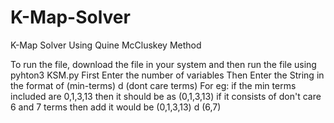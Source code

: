 # K-Map-Solver
K-Map Solver Using Quine McCluskey Method


To run the file, download the file in your system and then run the file using pyhton3 KSM.py 
First Enter the number of variables 
Then Enter the String in the format of (min-terms) d (dont care terms)
For eg:
if the min terms included are 0,1,3,13 then it should be as (0,1,3,13)
if it consists of don't care 6 and 7 terms then add it would be (0,1,3,13) d (6,7)
